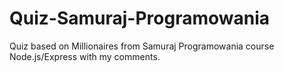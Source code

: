# Quiz-Samuraj-Programowania
Quiz based on Millionaires from Samuraj Programowania course Node.js/Express with my comments.
